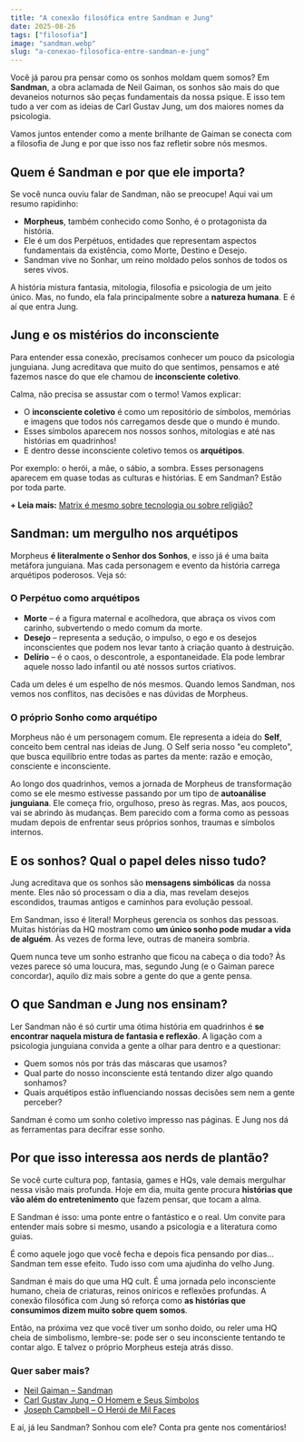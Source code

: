 ```yaml
---
title: "A conexão filosófica entre Sandman e Jung"
date: 2025-08-26
tags: ["filosofia"]
image: "sandman.webp"
slug: "a-conexao-filosofica-entre-sandman-e-jung"
---
```


Você já parou pra pensar como os sonhos moldam quem somos? Em **Sandman**, a obra aclamada de Neil Gaiman, os sonhos são mais do que devaneios noturnos são peças fundamentais da nossa psique. E isso tem tudo a ver com as ideias de Carl Gustav Jung, um dos maiores nomes da psicologia.

Vamos juntos entender como a mente brilhante de Gaiman se conecta com a filosofia de Jung e por que isso nos faz refletir sobre nós mesmos.

## Quem é Sandman e por que ele importa?

Se você nunca ouviu falar de Sandman, não se preocupe! Aqui vai um resumo rapidinho:

*   **Morpheus**, também conhecido como Sonho, é o protagonista da história.
*   Ele é um dos Perpétuos, entidades que representam aspectos fundamentais da existência, como Morte, Destino e Desejo.
*   Sandman vive no Sonhar, um reino moldado pelos sonhos de todos os seres vivos.

A história mistura fantasia, mitologia, filosofia e psicologia de um jeito único. Mas, no fundo, ela fala principalmente sobre a **natureza humana**. E é aí que entra Jung.

## Jung e os mistérios do inconsciente

Para entender essa conexão, precisamos conhecer um pouco da psicologia junguiana. Jung acreditava que muito do que sentimos, pensamos e até fazemos nasce do que ele chamou de **inconsciente coletivo**.

Calma, não precisa se assustar com o termo! Vamos explicar:

*   O **inconsciente coletivo** é como um repositório de símbolos, memórias e imagens que todos nós carregamos desde que o mundo é mundo.
*   Esses símbolos aparecem nos nossos sonhos, mitologias e até nas histórias em quadrinhos!
*   E dentro desse inconsciente coletivo temos os **arquétipos**.

Por exemplo: o herói, a mãe, o sábio, a sombra. Esses personagens aparecem em quase todas as culturas e histórias. E em Sandman? Estão por toda parte.

**+ Leia mais:** [Matrix é mesmo sobre tecnologia ou sobre religião?](https://nerdatico.com.br/matrix-e-mesmo-sobre-tecnologia-ou-sobre-religiao/)

## Sandman: um mergulho nos arquétipos

Morpheus **é literalmente o Senhor dos Sonhos**, e isso já é uma baita metáfora junguiana. Mas cada personagem e evento da história carrega arquétipos poderosos. Veja só:

### O Perpétuo como arquétipos

*   **Morte** – é a figura maternal e acolhedora, que abraça os vivos com carinho, subvertendo o medo comum da morte.
*   **Desejo** – representa a sedução, o impulso, o ego e os desejos inconscientes que podem nos levar tanto à criação quanto à destruição.
*   **Delírio** – é o caos, o descontrole, a espontaneidade. Ela pode lembrar aquele nosso lado infantil ou até nossos surtos criativos.

Cada um deles é um espelho de nós mesmos. Quando lemos Sandman, nos vemos nos conflitos, nas decisões e nas dúvidas de Morpheus.

### O próprio Sonho como arquétipo

Morpheus não é um personagem comum. Ele representa a ideia do **Self**, conceito bem central nas ideias de Jung. O Self seria nosso "eu completo", que busca equilíbrio entre todas as partes da mente: razão e emoção, consciente e inconsciente.

Ao longo dos quadrinhos, vemos a jornada de Morpheus de transformação como se ele mesmo estivesse passando por um tipo de **autoanálise junguiana**. Ele começa frio, orgulhoso, preso às regras. Mas, aos poucos, vai se abrindo às mudanças. Bem parecido com a forma como as pessoas mudam depois de enfrentar seus próprios sonhos, traumas e símbolos internos.

## E os sonhos? Qual o papel deles nisso tudo?

Jung acreditava que os sonhos são **mensagens simbólicas** da nossa mente. Eles não só processam o dia a dia, mas revelam desejos escondidos, traumas antigos e caminhos para evolução pessoal.

Em Sandman, isso é literal! Morpheus gerencia os sonhos das pessoas. Muitas histórias da HQ mostram como **um único sonho pode mudar a vida de alguém**. Às vezes de forma leve, outras de maneira sombria.

Quem nunca teve um sonho estranho que ficou na cabeça o dia todo? Às vezes parece só uma loucura, mas, segundo Jung (e o Gaiman parece concordar), aquilo diz mais sobre a gente do que a gente pensa.

## O que Sandman e Jung nos ensinam?

Ler Sandman não é só curtir uma ótima história em quadrinhos é **se encontrar naquela mistura de fantasia e reflexão**. A ligação com a psicologia junguiana convida a gente a olhar para dentro e a questionar:

*   Quem somos nós por trás das máscaras que usamos?
*   Qual parte do nosso inconsciente está tentando dizer algo quando sonhamos?
*   Quais arquétipos estão influenciando nossas decisões sem nem a gente perceber?

Sandman é como um sonho coletivo impresso nas páginas. E Jung nos dá as ferramentas para decifrar esse sonho.

## Por que isso interessa aos nerds de plantão?

Se você curte cultura pop, fantasia, games e HQs, vale demais mergulhar nessa visão mais profunda. Hoje em dia, muita gente procura **histórias que vão além do entretenimento** que fazem pensar, que tocam a alma.

E Sandman é isso: uma ponte entre o fantástico e o real. Um convite para entender mais sobre si mesmo, usando a psicologia e a literatura como guias.

É como aquele jogo que você fecha e depois fica pensando por dias... Sandman tem esse efeito. Tudo isso com uma ajudinha do velho Jung.

Sandman é mais do que uma HQ cult. É uma jornada pelo inconsciente humano, cheia de criaturas, reinos oníricos e reflexões profundas. A conexão filosófica com Jung só reforça como **as histórias que consumimos dizem muito sobre quem somos**.

Então, na próxima vez que você tiver um sonho doido, ou reler uma HQ cheia de simbolismo, lembre-se: pode ser o seu inconsciente tentando te contar algo. E talvez o próprio Morpheus esteja atrás disso.

### Quer saber mais?

*  [Neil Gaiman – Sandman](https://amzn.to/3UPQ7qz)
*  [Carl Gustav Jung – O Homem e Seus Símbolos](https://amzn.to/3UOxu6u)
*  [Joseph Campbell – O Herói de Mil Faces](https://amzn.to/4lN1KcY)

E aí, já leu Sandman? Sonhou com ele? Conta pra gente nos comentários!